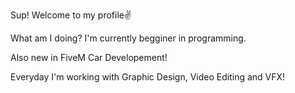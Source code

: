 Sup! Welcome to my profile✌

What am I doing? I'm currently begginer in programming.

Also new in FiveM Car Developement! 			

Everyday I'm working with Graphic Design, Video Editing and VFX!


<!---
Vegetttaaa/Vegetttaaa is a ✨ special ✨ repository because its `README.md` (this file) appears on your GitHub profile.
You can click the Preview link to take a look at your changes.
--->
